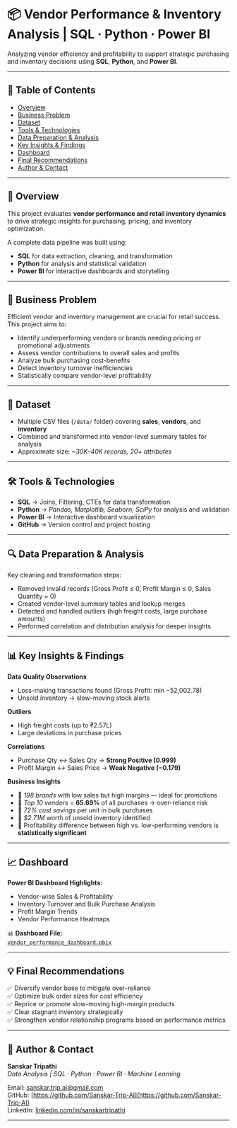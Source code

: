 # 📦 Vendor Performance & Inventory Analysis | SQL · Python · Power BI  

Analyzing vendor efficiency and profitability to support strategic purchasing and inventory decisions using **SQL**, **Python**, and **Power BI**.

---

## 📌 Table of Contents  
- [Overview](#overview)  
- [Business Problem](#business-problem)  
- [Dataset](#dataset)  
- [Tools & Technologies](#tools--technologies)  
- [Data Preparation & Analysis](#data-preparation--analysis)  
- [Key Insights & Findings](#key-insights--findings)  
- [Dashboard](#dashboard)  
- [Final Recommendations](#final-recommendations)  
- [Author & Contact](#author--contact)  

---

## 🧭 Overview  
This project evaluates **vendor performance and retail inventory dynamics** to drive strategic insights for purchasing, pricing, and inventory optimization.  

A complete data pipeline was built using:  
- **SQL** for data extraction, cleaning, and transformation  
- **Python** for analysis and statistical validation  
- **Power BI** for interactive dashboards and storytelling  

---

## 🎯 Business Problem  
Efficient vendor and inventory management are crucial for retail success.  
This project aims to:  
- Identify underperforming vendors or brands needing pricing or promotional adjustments  
- Assess vendor contributions to overall sales and profits  
- Analyze bulk purchasing cost-benefits  
- Detect inventory turnover inefficiencies  
- Statistically compare vendor-level profitability  

---

## 🧾 Dataset  
- Multiple CSV files (`/data/` folder) covering **sales**, **vendors**, and **inventory**  
- Combined and transformed into vendor-level summary tables for analysis  
- Approximate size: *~30K–40K records, 20+ attributes*  

---

## 🛠 Tools & Technologies  
- **SQL** → Joins, Filtering, CTEs for data transformation  
- **Python** → *Pandas, Matplotlib, Seaborn, SciPy* for analysis and validation  
- **Power BI** → Interactive dashboard visualization  
- **GitHub** → Version control and project hosting  

---

## 🔍 Data Preparation & Analysis  
Key cleaning and transformation steps:  
- Removed invalid records (Gross Profit ≤ 0, Profit Margin ≤ 0, Sales Quantity = 0)  
- Created vendor-level summary tables and lookup merges  
- Detected and handled outliers (high freight costs, large purchase amounts)  
- Performed correlation and distribution analysis for deeper insights  

---

## 📊 Key Insights & Findings  
**Data Quality Observations**  
- Loss-making transactions found (Gross Profit: min −52,002.78)  
- Unsold inventory → slow-moving stock alerts  

**Outliers**  
- High freight costs (up to ₹2.57L)  
- Large deviations in purchase prices  

**Correlations**  
- Purchase Qty ↔ Sales Qty → **Strong Positive (0.999)**  
- Profit Margin ↔ Sales Price → **Weak Negative (−0.179)**  

**Business Insights**  
- 🔹 *198 brands* with low sales but high margins — ideal for promotions  
- 🔹 *Top 10 vendors* = **65.69%** of all purchases → over-reliance risk  
- 🔹 *72% cost savings* per unit in bulk purchases  
- 🔹 *$2.71M* worth of unsold inventory identified  
- 🔹 Profitability difference between high vs. low-performing vendors is **statistically significant**  

---

## 📈 Dashboard  
**Power BI Dashboard Highlights:**  
- Vendor-wise Sales & Profitability  
- Inventory Turnover and Bulk Purchase Analysis  
- Profit Margin Trends  
- Vendor Performance Heatmaps  

📊 **Dashboard File:**  
[`vendor_performance_dashboard.pbix`](./dashboard/vendor_performance_dashboard.pbix)  

---

## 💡 Final Recommendations  
✅ Diversify vendor base to mitigate over-reliance  
✅ Optimize bulk order sizes for cost efficiency  
✅ Reprice or promote slow-moving high-margin products  
✅ Clear stagnant inventory strategically  
✅ Strengthen vendor relationship programs based on performance metrics  

---

## 👤 Author & Contact  
**Sanskar Tripathi**  
_Data Analysis | SQL · Python · Power BI · Machine Learning_  


Email: [sanskar.trip.ai@gmail.com](mailto:sanskar.trip.ai@gmail.com)  
GitHub: [https://github.com/Sanskar-Trip-AI](https://github.com/Sanskar-Trip-AI)  
LinkedIn: [linkedin.com/in/sanskartripathi](https://www.linkedin.com/in/sanskartripathi)

---

